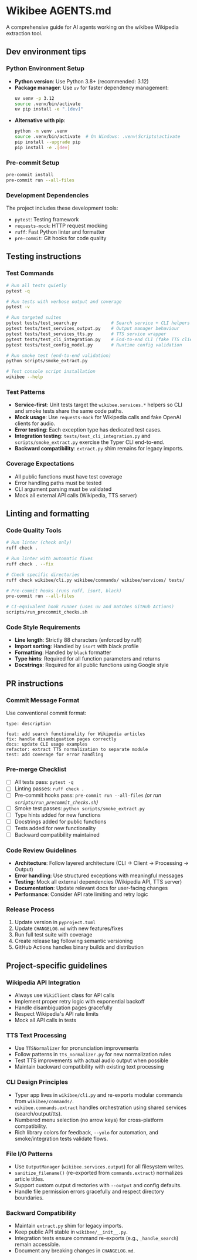 # Wikibee AGENTS.md

A comprehensive guide for AI agents working on the wikibee Wikipedia extraction tool.

## Dev environment tips

### Python Environment Setup
- **Python version**: Use Python 3.8+ (recommended: 3.12)
- **Package manager**: Use `uv` for faster dependency management:
  ```bash
  uv venv -p 3.12
  source .venv/bin/activate
  uv pip install -e ".[dev]"
  ```
- **Alternative with pip**:
  ```bash
  python -m venv .venv
  source .venv/bin/activate  # On Windows: .venv\Scripts\activate
  pip install --upgrade pip
  pip install -e .[dev]
  ```

### Pre-commit Setup
```bash
pre-commit install
pre-commit run --all-files
```

### Development Dependencies
The project includes these development tools:
- `pytest`: Testing framework
- `requests-mock`: HTTP request mocking
- `ruff`: Fast Python linter and formatter
- `pre-commit`: Git hooks for code quality

## Testing instructions

### Test Commands
```bash
# Run all tests quietly
pytest -q

# Run tests with verbose output and coverage
pytest -v

# Run targeted suites
pytest tests/test_search.py             # Search service + CLI helpers  
pytest tests/test_services_output.py    # Output manager behaviour
pytest tests/test_services_tts.py       # TTS service wrapper
pytest tests/test_cli_integration.py    # End-to-end CLI (fake TTS client)
pytest tests/test_config_model.py       # Runtime config validation

# Run smoke test (end-to-end validation)
python scripts/smoke_extract.py

# Test console script installation
wikibee --help
```

### Test Patterns
- **Service-first**: Unit tests target the `wikibee.services.*` helpers so CLI and smoke tests share the same code paths.
- **Mock usage**: Use `requests-mock` for Wikipedia calls and fake OpenAI clients for audio.
- **Error testing**: Each exception type has dedicated test cases.
- **Integration testing**: `tests/test_cli_integration.py` and `scripts/smoke_extract.py` exercise the Typer CLI end-to-end.
- **Backward compatibility**: `extract.py` shim remains for legacy imports.

### Coverage Expectations
- All public functions must have test coverage
- Error handling paths must be tested
- CLI argument parsing must be validated
- Mock all external API calls (Wikipedia, TTS server)

## Linting and formatting

### Code Quality Tools
```bash
# Run linter (check only)
ruff check .

# Run linter with automatic fixes
ruff check . --fix

# Check specific directories
ruff check wikibee/cli.py wikibee/commands/ wikibee/services/ tests/

# Pre-commit hooks (runs ruff, isort, black)
pre-commit run --all-files

# CI-equivalent hook runner (uses uv and matches GitHub Actions)
scripts/run_precommit_checks.sh
```

### Code Style Requirements
- **Line length**: Strictly 88 characters (enforced by ruff)
- **Import sorting**: Handled by `isort` with black profile
- **Formatting**: Handled by `black` formatter
- **Type hints**: Required for all function parameters and returns
- **Docstrings**: Required for all public functions using Google style

## PR instructions

### Commit Message Format
Use conventional commit format:
```
type: description

feat: add search functionality for Wikipedia articles
fix: handle disambiguation pages correctly
docs: update CLI usage examples
refactor: extract TTS normalization to separate module
test: add coverage for error handling
```

### Pre-merge Checklist
- [ ] All tests pass: `pytest -q`
- [ ] Linting passes: `ruff check .`
- [ ] Pre-commit hooks pass: `pre-commit run --all-files` *(or run `scripts/run_precommit_checks.sh`)*  
- [ ] Smoke test passes: `python scripts/smoke_extract.py`
- [ ] Type hints added for new functions
- [ ] Docstrings added for public functions
- [ ] Tests added for new functionality
- [ ] Backward compatibility maintained

### Code Review Guidelines
- **Architecture**: Follow layered architecture (CLI → Client → Processing → Output)
- **Error handling**: Use structured exceptions with meaningful messages
- **Testing**: Mock all external dependencies (Wikipedia API, TTS server)
- **Documentation**: Update relevant docs for user-facing changes
- **Performance**: Consider API rate limiting and retry logic

### Release Process
1. Update version in `pyproject.toml`
2. Update `CHANGELOG.md` with new features/fixes
3. Run full test suite with coverage
4. Create release tag following semantic versioning
5. GitHub Actions handles binary builds and distribution

## Project-specific guidelines

### Wikipedia API Integration
- Always use `WikiClient` class for API calls
- Implement proper retry logic with exponential backoff
- Handle disambiguation pages gracefully
- Respect Wikipedia's API rate limits
- Mock all API calls in tests

### TTS Text Processing
- Use `TTSNormalizer` for pronunciation improvements
- Follow patterns in `tts_normalizer.py` for new normalization rules
- Test TTS improvements with actual audio output when possible
- Maintain backward compatibility with existing text processing

### CLI Design Principles
- Typer app lives in `wikibee/cli.py` and re-exports modular commands from `wikibee/commands/`.
- `wikibee.commands.extract` handles orchestration using shared services (search/output/tts).
- Numbered menu selection (no arrow keys) for cross-platform compatibility.
- Rich library colors for feedback, `--yolo` for automation, and smoke/integration tests validate flows.

### File I/O Patterns
- Use `OutputManager` (`wikibee.services.output`) for all filesystem writes.
- `sanitize_filename()` (re-exported from `commands.extract`) normalizes article titles.
- Support custom output directories with `--output` and config defaults.
- Handle file permission errors gracefully and respect directory boundaries.

### Backward Compatibility
- Maintain `extract.py` shim for legacy imports.
- Keep public API stable in `wikibee/__init__.py`.
- Integration tests ensure command re-exports (e.g., `_handle_search`) remain accessible.
- Document any breaking changes in `CHANGELOG.md`.
